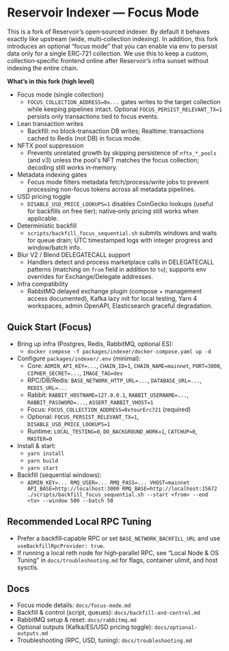 # Reservoir Indexer — Focus Mode

This is a fork of Reservoir’s open‑sourced indexer. By default it behaves exactly like upstream (wide, multi‑collection indexing). In addition, this fork introduces an optional “focus mode” that you can enable via env to persist data only for a single ERC‑721 collection. We use this to keep a custom, collection‑specific frontend online after Reservoir’s infra sunset without indexing the entire chain.

**What’s in this fork (high level)**

- Focus mode (single collection)
  - `FOCUS_COLLECTION_ADDRESS=0x...` gates writes to the target collection while keeping pipelines intact. Optional `FOCUS_PERSIST_RELEVANT_TX=1` persists only transactions tied to focus events.
- Lean transaction writes
  - Backfill: no block‑transaction DB writes; Realtime: transactions cached to Redis (not DB) in focus mode.
- NFTX pool suppression
  - Prevents unrelated growth by skipping persistence of `nftx_*_pools` (and v3) unless the pool's NFT matches the focus collection; decoding still works in‑memory.
- Metadata indexing gates
  - Focus mode filters metadata fetch/process/write jobs to prevent processing non-focus tokens across all metadata pipelines.
- USD pricing toggle
  - `DISABLE_USD_PRICE_LOOKUPS=1` disables CoinGecko lookups (useful for backfills on free tier); native‑only pricing still works when applicable.
- Deterministic backfill
  - `scripts/backfill_focus_sequential.sh` submits windows and waits for queue drain; UTC timestamped logs with integer progress and window/batch info.
- Blur V2 / Blend DELEGATECALL support
  - Handlers detect and process marketplace calls in DELEGATECALL patterns (matching on `from` field in addition to `to`); supports env overrides for Exchange/Delegate addresses.
- Infra compatibility
  - RabbitMQ delayed exchange plugin (compose + management access documented), Kafka lazy init for local testing, Yarn 4 workspaces, admin OpenAPI, Elasticsearch graceful degradation.

## Quick Start (Focus)

- Bring up infra (Postgres, Redis, RabbitMQ, optional ES):
  - `docker compose -f packages/indexer/docker-compose.yaml up -d`
- Configure `packages/indexer/.env` (minimal):
  - Core: `ADMIN_API_KEY=...`, `CHAIN_ID=1`, `CHAIN_NAME=mainnet`, `PORT=3000`, `CIPHER_SECRET=...`, `IMAGE_TAG=dev`
  - RPC/DB/Redis: `BASE_NETWORK_HTTP_URL=...`, `DATABASE_URL=...`, `REDIS_URL=...`
  - Rabbit: `RABBIT_HOSTNAME=127.0.0.1`, `RABBIT_USERNAME=...`, `RABBIT_PASSWORD=...`, `ASSERT_RABBIT_VHOST=1`
  - Focus: `FOCUS_COLLECTION_ADDRESS=0xYourErc721` (required)
  - Optional: `FOCUS_PERSIST_RELEVANT_TX=1`, `DISABLE_USD_PRICE_LOOKUPS=1`
  - Runtime: `LOCAL_TESTING=0`, `DO_BACKGROUND_WORK=1`, `CATCHUP=0`, `MASTER=0`
- Install & start:
  - `yarn install`
  - `yarn build`
  - `yarn start`
- Backfill (sequential windows):
  - `ADMIN_KEY=... RMQ_USER=... RMQ_PASS=... VHOST=mainnet API_BASE=http://localhost:3000 RMQ_BASE=http://localhost:15672 ./scripts/backfill_focus_sequential.sh --start <from> --end <to> --window 500 --batch 50`

## Recommended Local RPC Tuning

- Prefer a backfill‑capable RPC or set `BASE_NETWORK_BACKFILL_URL` and use `useBackfillRpcProvider: true`.
- If running a local reth node for high‑parallel RPC, see “Local Node & OS Tuning” in `docs/troubleshooting.md` for flags, container ulimit, and host sysctls.

## Docs

- Focus mode details: `docs/focus-mode.md`
- Backfill & control (script, queues): `docs/backfill-and-control.md`
- RabbitMQ setup & reset: `docs/rabbitmq.md`
- Optional outputs (Kafka/ES/USD pricing toggle): `docs/optional-outputs.md`
- Troubleshooting (RPC, USD, tuning): `docs/troubleshooting.md`
